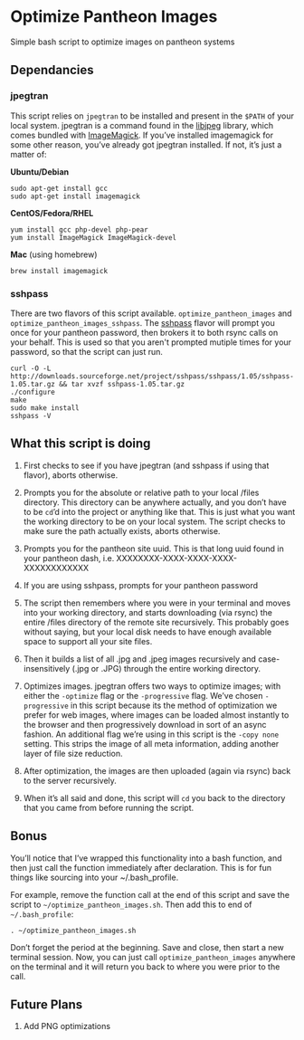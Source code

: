 # Optimize Pantheon Images
Simple bash script to optimize images on pantheon systems

## Dependancies

### jpegtran

This script relies on `jpegtran` to be installed and present in the `$PATH` of your local system. 
jpegtran is a command found in the [libjpeg](http://libjpeg.sourceforge.net/) library, 
which comes bundled with [ImageMagick](http://www.imagemagick.org/). 
If you’ve installed imagemagick for some other reason, 
you’ve already got jpegtran installed. If not, it’s just a matter of: 

**Ubuntu/Debian**
```
sudo apt-get install gcc
sudo apt-get install imagemagick
```

**CentOS/Fedora/RHEL**
```
yum install gcc php-devel php-pear
yum install ImageMagick ImageMagick-devel
```

**Mac** (using homebrew)
```
brew install imagemagick
```

### sshpass

There are two flavors of this script available. `optimize_pantheon_images` and `optimize_pantheon_images_sshpass`. 
The [sshpass](http://sourceforge.net/projects/sshpass/) flavor will prompt you once for your pantheon password, 
then brokers it to both rsync calls on your behalf.
This is used so that you aren't prompted mutiple times for your password, so that the script can just run. 

```
curl -O -L http://downloads.sourceforge.net/project/sshpass/sshpass/1.05/sshpass-1.05.tar.gz && tar xvzf sshpass-1.05.tar.gz
./configure
make
sudo make install
sshpass -V
```

## What this script is doing

1. First checks to see if you have jpegtran (and sshpass if using that flavor), aborts otherwise.

2. Prompts you for the absolute or relative path to your local /files directory. This directory can be anywhere actually, and you don’t have to be `cd`’d into the project or anything like that. This is just what you want the working directory to be on your local system. The script checks to make sure the path actually exists, aborts otherwise.

3. Prompts you for the pantheon site uuid. This is that long uuid found in your pantheon dash, i.e. XXXXXXXX-XXXX-XXXX-XXXX-XXXXXXXXXXXX

4. If you are using sshpass, prompts for your pantheon password

5. The script then remembers where you were in your terminal and moves into your working directory, and starts downloading (via rsync) the entire /files directory of the remote site recursively. This probably goes without saying, but your local disk needs to have enough available space to support all your site files.

6. Then it builds a list of all .jpg and .jpeg images recursively and case-insensitively (.jpg or .JPG) through the entire working directory. 

7. Optimizes images. jpegtran offers two ways to optimize images; with either the `-optimize` flag or the `-progressive` flag. We’ve chosen `-progressive` in this script because its the method of optimization we prefer for web images, where images can be loaded almost instantly to the browser and then progressively download in sort of an async fashion. An additional flag we’re using in this script is the `-copy none` setting. This strips the image of all meta information, adding another layer of file size reduction.

8. After optimization, the images are then uploaded (again via rsync) back to the server recursively. 

9. When it’s all said and done, this script will `cd` you back to the directory that you came from before running the script.

## Bonus

You’ll notice that I’ve wrapped this functionality into a bash function, and then just call the 
function immediately after declaration. This is for fun things like sourcing into your ~/.bash_profile. 

For example, remove the function call at the end of this script and save the script to `~/optimize_pantheon_images.sh`. 
Then add this to end of `~/.bash_profile`:

```
. ~/optimize_pantheon_images.sh
```

Don’t forget the period at the beginning. Save and close, then start a new terminal session. Now, you can just call `optimize_pantheon_images`
anywhere on the terminal and it will return you back to where you were prior to the call.

## Future Plans

1. Add PNG optimizations